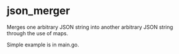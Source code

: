 # json_merger
Merges one arbitrary JSON string into another arbitrary JSON string through the use of maps.

Simple example is in main.go.

